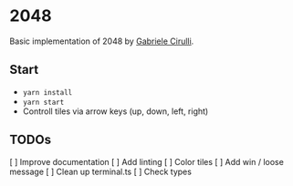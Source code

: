 # 2048

Basic implementation of 2048 by [Gabriele Cirulli](https://github.com/gabrielecirulli/2048).

## Start

* `yarn install`
* `yarn start`
* Controll tiles via arrow keys (up, down, left, right)

## TODOs

[ ] Improve documentation
[ ] Add linting
[ ] Color tiles
[ ] Add win / loose message
[ ] Clean up terminal.ts
[ ] Check types
